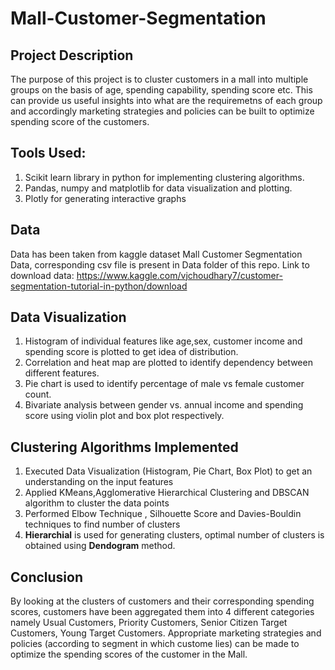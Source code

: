 # Mall-Customer-Segmentation
## Project Description
The purpose of this project is to cluster customers in a mall into multiple groups on the basis of age, spending capability, spending score etc. This can provide us useful insights into what are the requiremetns of each group and accordingly marketing strategies and policies can be built to optimize spending score of the customers. 

## Tools Used:
1. Scikit learn library in python for implementing clustering algorithms.
2. Pandas, numpy and matplotlib for data visualization and plotting.
3. Plotly for generating interactive graphs

## Data
Data has been taken from kaggle dataset Mall Customer Segmentation Data, corresponding csv file is present in Data folder of this repo. Link to download data: 
https://www.kaggle.com/vjchoudhary7/customer-segmentation-tutorial-in-python/download

## Data Visualization
1. Histogram of individual features like age,sex, customer income and spending score is plotted to get idea of distribution.
2. Correlation and heat map are plotted to identify dependency between different features.
3. Pie chart is used to identify percentage of male vs female customer count.
4. Bivariate analysis between gender vs. annual income and spending score using violin plot and box plot respectively.

## Clustering Algorithms Implemented
1. Executed Data Visualization (Histogram, Pie Chart, Box Plot) to get an understanding on the input features
2. Applied  KMeans,Agglomerative Hierarchical Clustering and DBSCAN algorithm to cluster the data points
3. Performed  Elbow Technique , Silhouette Score and Davies-Bouldin techniques to find number of clusters
4. **Hierarchial** is used for generating clusters, optimal number of clusters is obtained using **Dendogram** method.

## Conclusion
By looking at the clusters of customers and their corresponding spending scores, customers have been aggregated them into 4 different categories namely Usual Customers, Priority Customers, Senior Citizen Target Customers, Young Target Customers. Appropriate marketing strategies and policies (according to segment in which custome lies) can be made to optimize the spending scores of the customer in the Mall.
